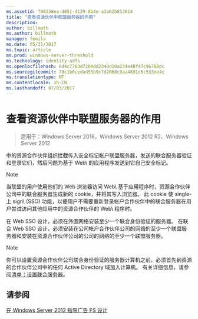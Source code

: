 ```yaml
---
ms.assetid: f88238ea-d851-4129-8b4e-a3a62b813614
title: "查看资源伙伴中联盟服务器的作用"
description: 
author: billmath
ms.author: billmath
manager: femila
ms.date: 05/31/2017
ms.topic: article
ms.prod: windows-server-threshold
ms.technology: identity-adfs
ms.openlocfilehash: 6d4c7763d7204dd2340d10a234e48f47c96788dc
ms.sourcegitcommit: 70c1b6cedad55b9c7d2068c9aa4891c6c533ee4c
ms.translationtype: MT
ms.contentlocale: zh-CN
ms.lasthandoff: 07/03/2017
---
```

# <a name="review-the-role-of-the-federation-server-in-the-resource-partner"></a>查看资源伙伴中联盟服务器的作用

>适用于：Windows Server 2016，Windows Server 2012 R2、Windows Server 2012

中的资源合作伙伴组织拦截传入安全标记帐户联盟服务器，发送的联合服务器验证和登录它们，然后问题为基于 Web\ 的应用程序发送到它自己安全标记。  
  
> [!NOTE]  
> 当联盟的用户使用他们的 Web 浏览器访问 Web\ 基于应用程序时，资源合作伙伴公司中的联合服务器生成新的 cookie，并将其写入浏览器。 此 cookie 使 single\-上 sign\ \(SSO\) 功能，以便用户不需要重新登录帐户合作伙伴中的联合服务器在用户尝试访问其他应用中的资源合作伙伴的 Web\ 程序时。  
  
在 Web SSO 设计，必须在外围网络安装至少一个联合身份验证的服务器。 在联合 Web SSO 设计，必须安装在公司帐户合作伙伴公司的网络的至少一个联盟服务器和安装在资源合作伙伴公司的公司的网络的至少一个联盟服务器。  
  
> [!NOTE]  
> 你可以设置资源合作伙伴公司联合身份验证的服务器计算机之前，必须首先到资源的合作伙伴公司中的任何 Active Directory 域加入计算机。 有关详细信息，请参阅[清单：设置联合服务器](../../ad-fs/deployment/Checklist--Setting-Up-a-Federation-Server.md)。  
  
## <a name="see-also"></a>请参阅
[在 Windows Server 2012 指导广告 FS 设计](AD-FS-Design-Guide-in-Windows-Server-2012.md)

